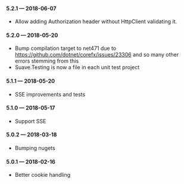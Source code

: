 #### 5.2.1 — 2018-06-07
* Allow adding Authorization header without HttpClient validating it.

#### 5.2.0 — 2018-05-20
* Bump compilation target to net471 due to https://github.com/dotnet/corefx/issues/23306 and so many other errors stemming from this
* Suave.Testing is now a file in each unit test project

#### 5.1.1 — 2018-05-20
* SSE improvements and tests

#### 5.1.0 — 2018-05-17
* Support SSE

#### 5.0.2 — 2018-03-18
* Bumping nugets

#### 5.0.1 — 2018-02-16
* Better cookie handling
